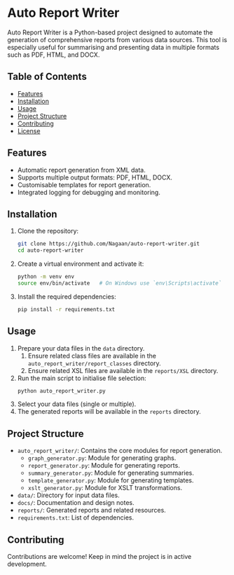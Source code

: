 # Auto Report Writer

Auto Report Writer is a Python-based project designed to automate the generation of comprehensive reports from various data sources. This tool is especially useful for summarising and presenting data in multiple formats such as PDF, HTML, and DOCX.

## Table of Contents
- [Features](#features)
- [Installation](#installation)
- [Usage](#usage)
- [Project Structure](#project-structure)
- [Contributing](#contributing)
- [License](#license)

## Features
- Automatic report generation from XML data.
- Supports multiple output formats: PDF, HTML, DOCX.
- Customisable templates for report generation.
- Integrated logging for debugging and monitoring.

## Installation
1. Clone the repository:
    ```bash
    git clone https://github.com/Nagaan/auto-report-writer.git
    cd auto-report-writer
    ```
2. Create a virtual environment and activate it:
    ```bash
    python -m venv env
    source env/bin/activate   # On Windows use `env\Scripts\activate`
    ```
3. Install the required dependencies:
    ```bash
    pip install -r requirements.txt
    ```

## Usage
1. Prepare your data files in the `data` directory.
   1. Ensure related class files are available in the `auto_report_writer/report_classes` directory.
   2. Ensure related XSL files are available in the `reports/XSL` directory.
2. Run the main script to initialise file selection:
    ```bash
    python auto_report_writer.py
    ```
3. Select your data files (single or multiple).
4. The generated reports will be available in the `reports` directory.

## Project Structure
- `auto_report_writer/`: Contains the core modules for report generation.
    - `graph_generator.py`: Module for generating graphs.
    - `report_generator.py`: Module for generating reports.
    - `summary_generator.py`: Module for generating summaries.
    - `template_generator.py`: Module for generating templates.
    - `xslt_generator.py`: Module for XSLT transformations.
- `data/`: Directory for input data files.
- `docs/`: Documentation and design notes.
- `reports/`: Generated reports and related resources.
- `requirements.txt`: List of dependencies.

## Contributing
Contributions are welcome! Keep in mind the project is in active development.
